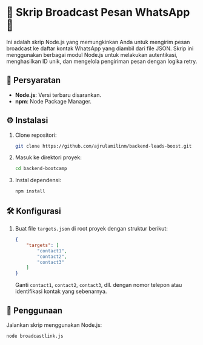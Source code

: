 # 📲 Skrip Broadcast Pesan WhatsApp 📲

Ini adalah skrip Node.js yang memungkinkan Anda untuk mengirim pesan broadcast ke daftar kontak WhatsApp 
yang diambil dari file JSON. Skrip ini menggunakan berbagai modul Node.js untuk melakukan autentikasi, 
menghasilkan ID unik, dan mengelola pengiriman pesan dengan logika retry.

## 🚀 Persyaratan

- **Node.js**: Versi terbaru disarankan.
- **npm**: Node Package Manager.

## ⚙️ Instalasi

1. Clone repositori:
    ```bash
    git clone https://github.com/ajrulamilinm/backend-leads-boost.git
    ```

2. Masuk ke direktori proyek:
    ```bash
    cd backend-bootcamp
    ```

3. Instal dependensi:
    ```bash
    npm install
    ```

## 🛠️ Konfigurasi

1. Buat file `targets.json` di root proyek dengan struktur berikut:
    ```json
    {
        "targets": [
            "contact1",
            "contact2",
            "contact3"
        ]
    }
    ```
   Ganti `contact1`, `contact2`, `contact3`, dll. dengan nomor telepon atau identifikasi kontak yang 
sebenarnya.

## 📜 Penggunaan

Jalankan skrip menggunakan Node.js:
```bash
node broadcastlink.js

